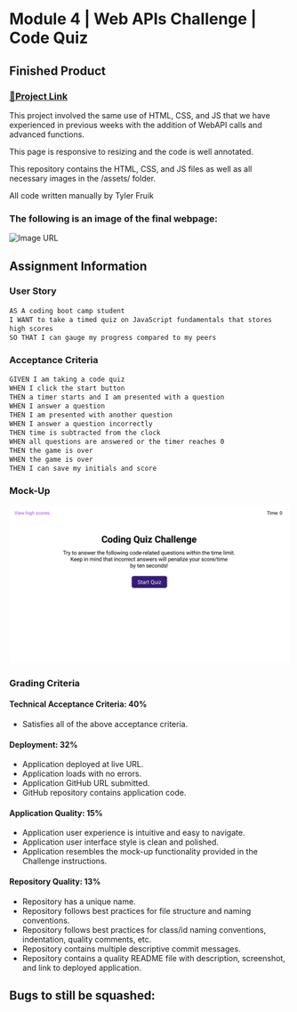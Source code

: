 # Module 4 | Web APIs Challenge | Code Quiz

## Finished Product

### [🔗Project Link](https://tylerfruik.github.io/Frontend-Quiz/)
This project involved the same use of HTML, CSS, and JS that we have experienced in previous weeks with the addition of WebAPI calls and advanced functions.

This page is responsive to resizing and the code is well annotated.

This repository contains the HTML, CSS, and JS files as well as all necessary images in the /assets/ folder.

All code written manually by Tyler Fruik

### The following is an image of the final webpage:
![Image URL](.assets/images/preview.png)

## Assignment Information

### User Story
```
AS A coding boot camp student
I WANT to take a timed quiz on JavaScript fundamentals that stores high scores
SO THAT I can gauge my progress compared to my peers
```

### Acceptance Criteria
```
GIVEN I am taking a code quiz
WHEN I click the start button
THEN a timer starts and I am presented with a question
WHEN I answer a question
THEN I am presented with another question
WHEN I answer a question incorrectly
THEN time is subtracted from the clock
WHEN all questions are answered or the timer reaches 0
THEN the game is over
WHEN the game is over
THEN I can save my initials and score
```
### Mock-Up
![Image URL](./assets/images/mockup.gif)

### Grading Criteria

#### Technical Acceptance Criteria: 40%
- Satisfies all of the above acceptance criteria.

#### Deployment: 32%
- Application deployed at live URL.
- Application loads with no errors.
- Application GitHub URL submitted.
- GitHub repository contains application code.

#### Application Quality: 15%
- Application user experience is intuitive and easy to navigate.
- Application user interface style is clean and polished.
- Application resembles the mock-up functionality provided in the Challenge instructions.

#### Repository Quality: 13%
- Repository has a unique name.
- Repository follows best practices for file structure and naming conventions.
- Repository follows best practices for class/id naming conventions, indentation, quality comments, etc.
- Repository contains multiple descriptive commit messages.
- Repository contains a quality README file with description, screenshot, and link to deployed application.

## Bugs to still be squashed:
